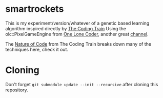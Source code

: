 # smartrockets

This is my experiment/version/whatever of a genetic based learning algorithm inspired directly by [The Coding Train](https://www.youtube.com/watch?v=A01_aKgIeCo) Using
the olc::PixelGameEngine from [One Lone Coder](https://community.onelonecoder.com), another great [channel](https://www.youtube.com/channel/UC-yuWVUplUJZvieEligKBkA).

The [Nature of Code](https://thecodingtrain.com/learning/nature-of-code/) from The Coding Train breaks down many of the techniques here, check it out.

# Cloning

Don't forget `git submodule update --init --recursive` after cloning this repository.
